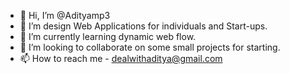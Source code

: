 - 👋 Hi, I’m @Adityamp3
- 👀 I’m design Web Applications for individuals and Start-ups.
- 🌱 I’m currently learning dynamic web flow.
- 💞️ I’m looking to collaborate on some small projects for starting.
- 📫 How to reach me - dealwithaditya@gmail.com

<!---
Adityamp3/Adityamp3 is a ✨ special ✨ repository because its `README.md` (this file) appears on your GitHub profile.
You can click the Preview link to take a look at your changes.
--->
